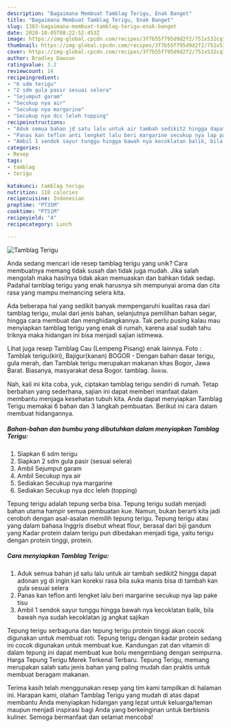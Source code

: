 ```yaml
---
description: "Bagaimana Membuat Tamblag Terigu, Enak Banget"
title: "Bagaimana Membuat Tamblag Terigu, Enak Banget"
slug: 1383-bagaimana-membuat-tamblag-terigu-enak-banget
date: 2020-10-05T08:22:52.453Z
image: https://img-global.cpcdn.com/recipes/3f7b55f795d9d2f2/751x532cq70/tamblag-terigu-foto-resep-utama.jpg
thumbnail: https://img-global.cpcdn.com/recipes/3f7b55f795d9d2f2/751x532cq70/tamblag-terigu-foto-resep-utama.jpg
cover: https://img-global.cpcdn.com/recipes/3f7b55f795d9d2f2/751x532cq70/tamblag-terigu-foto-resep-utama.jpg
author: Bradley Dawson
ratingvalue: 3.2
reviewcount: 14
recipeingredient:
- "6 sdm terigu"
- "2 sdm gula pasir sesuai selera"
- "Sejumput garam"
- "Secukup nya air"
- "Secukup nya margarine"
- "Secukup nya dcc leleh topping"
recipeinstructions:
- "Aduk semua bahan jd satu lalu untuk air tambah sedikit2 hingga dapat adonan yg di ingin kan koreksi rasa bila suka manis bisa di tambah kan gula sesuai selera"
- "Panas kan teflon anti lengket lalu beri margarine secukup nya lap pake tisu"
- "Ambil 1 sendok sayur tunggu hingga bawah nya kecoklatan balik, bila bawah nya sudah kecoklatan jg angkat sajikan"
categories:
- Resep
tags:
- tamblag
- terigu

katakunci: tamblag terigu 
nutrition: 118 calories
recipecuisine: Indonesian
preptime: "PT35M"
cooktime: "PT51M"
recipeyield: "4"
recipecategory: Lunch

---
```



![Tamblag Terigu](https://img-global.cpcdn.com/recipes/3f7b55f795d9d2f2/751x532cq70/tamblag-terigu-foto-resep-utama.jpg)

Anda sedang mencari ide resep tamblag terigu yang unik? Cara membuatnya memang tidak susah dan tidak juga mudah. Jika salah mengolah maka hasilnya tidak akan memuaskan dan bahkan tidak sedap. Padahal tamblag terigu yang enak harusnya sih mempunyai aroma dan cita rasa yang mampu memancing selera kita.

Ada beberapa hal yang sedikit banyak mempengaruhi kualitas rasa dari tamblag terigu, mulai dari jenis bahan, selanjutnya pemilihan bahan segar, hingga cara membuat dan menghidangkannya. Tak perlu pusing kalau mau menyiapkan tamblag terigu yang enak di rumah, karena asal sudah tahu triknya maka hidangan ini bisa menjadi sajian istimewa.

Lihat juga resep Tamblag Cau (Lempeng Pisang) enak lainnya. Foto : Tamblak terigu(kiri), Bajigur(kanan) BOGOR - Dengan bahan dasar terigu, gula merah, dan Tamblak terigu merupakan makanan khas Bogor, Jawa Barat. Biasanya, masyarakat desa Bogor. tamblag. ติดตาม.


Nah, kali ini kita coba, yuk, ciptakan tamblag terigu sendiri di rumah. Tetap berbahan yang sederhana, sajian ini dapat memberi manfaat dalam membantu menjaga kesehatan tubuh kita. Anda dapat menyiapkan Tamblag Terigu memakai 6 bahan dan 3 langkah pembuatan. Berikut ini cara dalam membuat hidangannya.

<!--inarticleads1-->

##### Bahan-bahan dan bumbu yang dibutuhkan dalam menyiapkan Tamblag Terigu:

1. Siapkan 6 sdm terigu
1. Siapkan 2 sdm gula pasir (sesuai selera)
1. Ambil Sejumput garam
1. Ambil Secukup nya air
1. Sediakan Secukup nya margarine
1. Sediakan Secukup nya dcc leleh (topping)


Tepung terigu adalah tepung serba bisa. Tepung terigu sudah menjadi bahan utama hampir semua pembuatan kue. Namun, bukan berarti kita jadi ceroboh dengan asal-asalan memilih tepung terigu. Tepung terigu atau yang dalam bahasa Inggris disebut wheat flour, berasal dari biji gandum yang Kadar protein dalam terigu pun dibedakan menjadi tiga, yaitu terigu dengan protein tinggi, protein. 

<!--inarticleads2-->

##### Cara menyiapkan Tamblag Terigu:

1. Aduk semua bahan jd satu lalu untuk air tambah sedikit2 hingga dapat adonan yg di ingin kan koreksi rasa bila suka manis bisa di tambah kan gula sesuai selera
1. Panas kan teflon anti lengket lalu beri margarine secukup nya lap pake tisu
1. Ambil 1 sendok sayur tunggu hingga bawah nya kecoklatan balik, bila bawah nya sudah kecoklatan jg angkat sajikan


Tepung terigu serbaguna dan tepung terigu protein tinggi akan cocok digunakan untuk membuat roti. Tepung terigu dengan kadar protein sedang ini cocok digunakan untuk membuat kue. Kandungan zat dan vitamin di dalam tepung ini dapat membuat kue bolu mengembang dengan sempurna. Harga Tepung Terigu Merek Terkenal Terbaru. Tepung Terigu, memang merupakan salah satu jenis bahan yang paling mudah dan praktis untuk membuat beragam makanan. 

Terima kasih telah menggunakan resep yang tim kami tampilkan di halaman ini. Harapan kami, olahan Tamblag Terigu yang mudah di atas dapat membantu Anda menyiapkan hidangan yang lezat untuk keluarga/teman maupun menjadi inspirasi bagi Anda yang berkeinginan untuk berbisnis kuliner. Semoga bermanfaat dan selamat mencoba!
